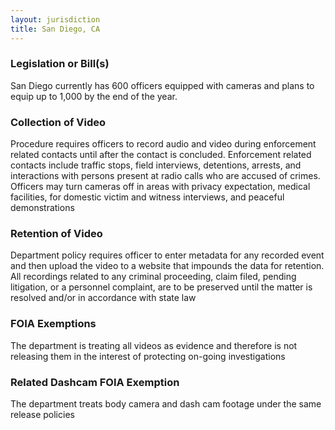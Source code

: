 ```yaml
---
layout: jurisdiction
title: San Diego, CA
---
```


### Legislation or Bill(s)

San Diego currently has 600 officers equipped with cameras and plans to equip up to 1,000 by the end of the year.

### Collection of Video

Procedure requires officers to record audio and video during enforcement related contacts until after the contact is concluded. Enforcement related contacts include traffic stops, field interviews, detentions, arrests, and interactions with persons present at radio calls who are accused of crimes.
Officers may turn cameras off in areas with privacy expectation, medical facilities,  for domestic victim and witness interviews, and peaceful demonstrations


### Retention of Video

Department policy requires officer to enter metadata for any recorded event and then upload the video to a website that impounds the data for retention. All recordings  related to any criminal proceeding, claim filed, pending litigation, or a personnel complaint, are to be preserved until the matter is resolved and/or in accordance with state law

### FOIA Exemptions

The department is treating all videos as evidence and therefore is not releasing them in the interest of protecting on-going investigations

### Related Dashcam FOIA Exemption

The department treats body camera and dash cam footage under the same release policies
